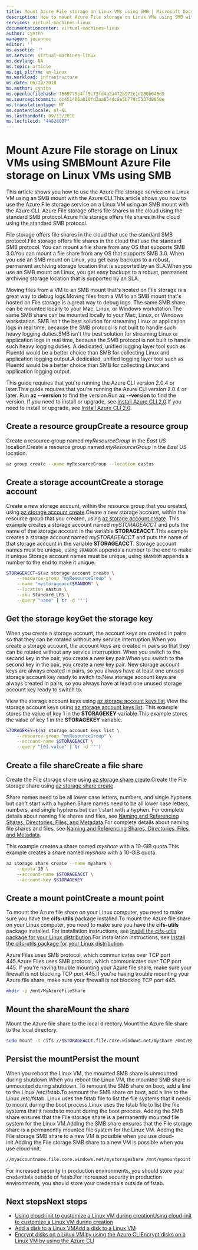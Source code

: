 ```yaml
---
title: Mount Azure File storage on Linux VMs using SMB | Microsoft Docs
description: How to mount Azure File storage on Linux VMs using SMB with the Azure CLI
services: virtual-machines-linux
documentationcenter: virtual-machines-linux
author: cynthn
manager: jeconnoc
editor: ''
ms.assetid: ''
ms.service: virtual-machines-linux
ms.devlang: NA
ms.topic: article
ms.tgt_pltfrm: vm-linux
ms.workload: infrastructure
ms.date: 06/28/2018
ms.author: cynthn
ms.openlocfilehash: 7669775e4ff5c75fd4a2a472b972e1d280b646d9
ms.sourcegitcommit: d1451406a010fd3aa854dc8e5b77dc5537d8050e
ms.translationtype: MT
ms.contentlocale: nl-NL
ms.lasthandoff: 09/13/2018
ms.locfileid: "44828087"
---
```

# <a name="mount-azure-file-storage-on-linux-vms-using-smb"></a><span data-ttu-id="33e53-103">Mount Azure File storage on Linux VMs using SMB</span><span class="sxs-lookup"><span data-stu-id="33e53-103">Mount Azure File storage on Linux VMs using SMB</span></span>


<span data-ttu-id="33e53-104">This article shows you how to use the Azure File storage service on a Linux VM using an SMB mount with the Azure CLI.</span><span class="sxs-lookup"><span data-stu-id="33e53-104">This article shows you how to use the Azure File storage service on a Linux VM using an SMB mount with the Azure CLI.</span></span> <span data-ttu-id="33e53-105">Azure File storage offers file shares in the cloud using the standard SMB protocol.</span><span class="sxs-lookup"><span data-stu-id="33e53-105">Azure File storage offers file shares in the cloud using the standard SMB protocol.</span></span> 

<span data-ttu-id="33e53-106">File storage offers file shares in the cloud that use the standard SMB protocol.</span><span class="sxs-lookup"><span data-stu-id="33e53-106">File storage offers file shares in the cloud that use the standard SMB protocol.</span></span> <span data-ttu-id="33e53-107">You can mount a file share from any OS that supports SMB 3.0.</span><span class="sxs-lookup"><span data-stu-id="33e53-107">You can mount a file share from any OS that supports SMB 3.0.</span></span> <span data-ttu-id="33e53-108">When you use an SMB mount on Linux, you get easy backups to a robust, permanent archiving storage location that is supported by an SLA.</span><span class="sxs-lookup"><span data-stu-id="33e53-108">When you use an SMB mount on Linux, you get easy backups to a robust, permanent archiving storage location that is supported by an SLA.</span></span>

<span data-ttu-id="33e53-109">Moving files from a VM to an SMB mount that's hosted on File storage is a great way to debug logs.</span><span class="sxs-lookup"><span data-stu-id="33e53-109">Moving files from a VM to an SMB mount that's hosted on File storage is a great way to debug logs.</span></span> <span data-ttu-id="33e53-110">The same SMB share can be mounted locally to your Mac, Linux, or Windows workstation.</span><span class="sxs-lookup"><span data-stu-id="33e53-110">The same SMB share can be mounted locally to your Mac, Linux, or Windows workstation.</span></span> <span data-ttu-id="33e53-111">SMB isn't the best solution for streaming Linux or application logs in real time, because the SMB protocol is not built to handle such heavy logging duties.</span><span class="sxs-lookup"><span data-stu-id="33e53-111">SMB isn't the best solution for streaming Linux or application logs in real time, because the SMB protocol is not built to handle such heavy logging duties.</span></span> <span data-ttu-id="33e53-112">A dedicated, unified logging layer tool such as Fluentd would be a better choice than SMB for collecting Linux and application logging output.</span><span class="sxs-lookup"><span data-stu-id="33e53-112">A dedicated, unified logging layer tool such as Fluentd would be a better choice than SMB for collecting Linux and application logging output.</span></span>

<span data-ttu-id="33e53-113">This guide requires that you're running the Azure CLI version 2.0.4 or later.</span><span class="sxs-lookup"><span data-stu-id="33e53-113">This guide requires that you're running the Azure CLI version 2.0.4 or later.</span></span> <span data-ttu-id="33e53-114">Run **az --version** to find the version.</span><span class="sxs-lookup"><span data-stu-id="33e53-114">Run **az --version** to find the version.</span></span> <span data-ttu-id="33e53-115">If you need to install or upgrade, see [Install Azure CLI 2.0](/cli/azure/install-azure-cli).</span><span class="sxs-lookup"><span data-stu-id="33e53-115">If you need to install or upgrade, see [Install Azure CLI 2.0](/cli/azure/install-azure-cli).</span></span> 


## <a name="create-a-resource-group"></a><span data-ttu-id="33e53-116">Create a resource group</span><span class="sxs-lookup"><span data-stu-id="33e53-116">Create a resource group</span></span>

<span data-ttu-id="33e53-117">Create a resource group named *myResourceGroup* in the *East US* location.</span><span class="sxs-lookup"><span data-stu-id="33e53-117">Create a resource group named *myResourceGroup* in the *East US* location.</span></span>

```bash
az group create --name myResourceGroup --location eastus
```

## <a name="create-a-storage-account"></a><span data-ttu-id="33e53-118">Create a storage account</span><span class="sxs-lookup"><span data-stu-id="33e53-118">Create a storage account</span></span>

<span data-ttu-id="33e53-119">Create a new storage account, within the resource group that you created, using [az storage account create](/cli/azure/storage/account#create).</span><span class="sxs-lookup"><span data-stu-id="33e53-119">Create a new storage account, within the resource group that you created, using [az storage account create](/cli/azure/storage/account#create).</span></span> <span data-ttu-id="33e53-120">This example creates a storage account named *mySTORAGEACCT<random number>* and puts the name of that storage account in the variable **STORAGEACCT**.</span><span class="sxs-lookup"><span data-stu-id="33e53-120">This example creates a storage account named *mySTORAGEACCT<random number>* and puts the name of that storage account in the variable **STORAGEACCT**.</span></span> <span data-ttu-id="33e53-121">Storage account names must be unique, using `$RANDOM` appends a number to the end to make it unique.</span><span class="sxs-lookup"><span data-stu-id="33e53-121">Storage account names must be unique, using `$RANDOM` appends a number to the end to make it unique.</span></span>

```bash
STORAGEACCT=$(az storage account create \
    --resource-group "myResourceGroup" \
    --name "mystorageacct$RANDOM" \
    --location eastus \
    --sku Standard_LRS \
    --query "name" | tr -d '"')
```

## <a name="get-the-storage-key"></a><span data-ttu-id="33e53-122">Get the storage key</span><span class="sxs-lookup"><span data-stu-id="33e53-122">Get the storage key</span></span>

<span data-ttu-id="33e53-123">When you create a storage account, the account keys are created in pairs so that they can be rotated without any service interruption.</span><span class="sxs-lookup"><span data-stu-id="33e53-123">When you create a storage account, the account keys are created in pairs so that they can be rotated without any service interruption.</span></span> <span data-ttu-id="33e53-124">When you switch to the second key in the pair, you create a new key pair.</span><span class="sxs-lookup"><span data-stu-id="33e53-124">When you switch to the second key in the pair, you create a new key pair.</span></span> <span data-ttu-id="33e53-125">New storage account keys are always created in pairs, so you always have at least one unused storage account key ready to switch to.</span><span class="sxs-lookup"><span data-stu-id="33e53-125">New storage account keys are always created in pairs, so you always have at least one unused storage account key ready to switch to.</span></span>

<span data-ttu-id="33e53-126">View the storage account keys using [az storage account keys list](/cli/azure/storage/account/keys#list).</span><span class="sxs-lookup"><span data-stu-id="33e53-126">View the storage account keys using [az storage account keys list](/cli/azure/storage/account/keys#list).</span></span> <span data-ttu-id="33e53-127">This example stores the value of key 1 in the **STORAGEKEY** variable.</span><span class="sxs-lookup"><span data-stu-id="33e53-127">This example stores the value of key 1 in the **STORAGEKEY** variable.</span></span>

```bash
STORAGEKEY=$(az storage account keys list \
    --resource-group "myResourceGroup" \
    --account-name $STORAGEACCT \
    --query "[0].value" | tr -d '"')
```

## <a name="create-a-file-share"></a><span data-ttu-id="33e53-128">Create a file share</span><span class="sxs-lookup"><span data-stu-id="33e53-128">Create a file share</span></span>

<span data-ttu-id="33e53-129">Create the File storage share using [az storage share create](/cli/azure/storage/share#create).</span><span class="sxs-lookup"><span data-stu-id="33e53-129">Create the File storage share using [az storage share create](/cli/azure/storage/share#create).</span></span> 

<span data-ttu-id="33e53-130">Share names need to be all lower case letters, numbers, and single hyphens but can't start with a hyphen.</span><span class="sxs-lookup"><span data-stu-id="33e53-130">Share names need to be all lower case letters, numbers, and single hyphens but can't start with a hyphen.</span></span> <span data-ttu-id="33e53-131">For complete details about naming file shares and files, see [Naming and Referencing Shares, Directories, Files, and Metadata](https://docs.microsoft.com/rest/api/storageservices/Naming-and-Referencing-Shares--Directories--Files--and-Metadata).</span><span class="sxs-lookup"><span data-stu-id="33e53-131">For complete details about naming file shares and files, see [Naming and Referencing Shares, Directories, Files, and Metadata](https://docs.microsoft.com/rest/api/storageservices/Naming-and-Referencing-Shares--Directories--Files--and-Metadata).</span></span>

<span data-ttu-id="33e53-132">This example creates a share named *myshare* with a 10-GiB quota.</span><span class="sxs-lookup"><span data-stu-id="33e53-132">This example creates a share named *myshare* with a 10-GiB quota.</span></span> 

```bash
az storage share create --name myshare \
    --quota 10 \
    --account-name $STORAGEACCT \
    --account-key $STORAGEKEY
```

## <a name="create-a-mount-point"></a><span data-ttu-id="33e53-133">Create a mount point</span><span class="sxs-lookup"><span data-stu-id="33e53-133">Create a mount point</span></span>

<span data-ttu-id="33e53-134">To mount the Azure file share on your Linux computer, you need to make sure you have the **cifs-utils** package installed.</span><span class="sxs-lookup"><span data-stu-id="33e53-134">To mount the Azure file share on your Linux computer, you need to make sure you have the **cifs-utils** package installed.</span></span> <span data-ttu-id="33e53-135">For installation instructions, see [Install the cifs-utils package for your Linux distribution](../../storage/files/storage-how-to-use-files-linux.md#install-cifs-utils).</span><span class="sxs-lookup"><span data-stu-id="33e53-135">For installation instructions, see [Install the cifs-utils package for your Linux distribution](../../storage/files/storage-how-to-use-files-linux.md#install-cifs-utils).</span></span>

<span data-ttu-id="33e53-136">Azure Files uses SMB protocol, which communicates over TCP port 445.</span><span class="sxs-lookup"><span data-stu-id="33e53-136">Azure Files uses SMB protocol, which communicates over TCP port 445.</span></span>  <span data-ttu-id="33e53-137">If you're having trouble mounting your Azure file share, make sure your firewall is not blocking TCP port 445.</span><span class="sxs-lookup"><span data-stu-id="33e53-137">If you're having trouble mounting your Azure file share, make sure your firewall is not blocking TCP port 445.</span></span>


```bash
mkdir -p /mnt/MyAzureFileShare
```

## <a name="mount-the-share"></a><span data-ttu-id="33e53-138">Mount the share</span><span class="sxs-lookup"><span data-stu-id="33e53-138">Mount the share</span></span>

<span data-ttu-id="33e53-139">Mount the Azure file share to the local directory.</span><span class="sxs-lookup"><span data-stu-id="33e53-139">Mount the Azure file share to the local directory.</span></span> 

```bash
sudo mount -t cifs //$STORAGEACCT.file.core.windows.net/myshare /mnt/MyAzureFileShare -o vers=3.0,username=$STORAGEACCT,password=$STORAGEKEY,dir_mode=0777,file_mode=0777,serverino
```



## <a name="persist-the-mount"></a><span data-ttu-id="33e53-140">Persist the mount</span><span class="sxs-lookup"><span data-stu-id="33e53-140">Persist the mount</span></span>

<span data-ttu-id="33e53-141">When you reboot the Linux VM, the mounted SMB share is unmounted during shutdown.</span><span class="sxs-lookup"><span data-stu-id="33e53-141">When you reboot the Linux VM, the mounted SMB share is unmounted during shutdown.</span></span> <span data-ttu-id="33e53-142">To remount the SMB share on boot, add a line to the Linux /etc/fstab.</span><span class="sxs-lookup"><span data-stu-id="33e53-142">To remount the SMB share on boot, add a line to the Linux /etc/fstab.</span></span> <span data-ttu-id="33e53-143">Linux uses the fstab file to list the file systems that it needs to mount during the boot process.</span><span class="sxs-lookup"><span data-stu-id="33e53-143">Linux uses the fstab file to list the file systems that it needs to mount during the boot process.</span></span> <span data-ttu-id="33e53-144">Adding the SMB share ensures that the File storage share is a permanently mounted file system for the Linux VM.</span><span class="sxs-lookup"><span data-stu-id="33e53-144">Adding the SMB share ensures that the File storage share is a permanently mounted file system for the Linux VM.</span></span> <span data-ttu-id="33e53-145">Adding the File storage SMB share to a new VM is possible when you use cloud-init.</span><span class="sxs-lookup"><span data-stu-id="33e53-145">Adding the File storage SMB share to a new VM is possible when you use cloud-init.</span></span>

```bash
//myaccountname.file.core.windows.net/mystorageshare /mnt/mymountpoint cifs vers=3.0,username=mystorageaccount,password=myStorageAccountKeyEndingIn==,dir_mode=0777,file_mode=0777
```
<span data-ttu-id="33e53-146">For increased security in production environments, you should store your credentials outside of fstab.</span><span class="sxs-lookup"><span data-stu-id="33e53-146">For increased security in production environments, you should store your credentials outside of fstab.</span></span>

## <a name="next-steps"></a><span data-ttu-id="33e53-147">Next steps</span><span class="sxs-lookup"><span data-stu-id="33e53-147">Next steps</span></span>

- [<span data-ttu-id="33e53-148">Using cloud-init to customize a Linux VM during creation</span><span class="sxs-lookup"><span data-stu-id="33e53-148">Using cloud-init to customize a Linux VM during creation</span></span>](using-cloud-init.md)
- [<span data-ttu-id="33e53-149">Add a disk to a Linux VM</span><span class="sxs-lookup"><span data-stu-id="33e53-149">Add a disk to a Linux VM</span></span>](add-disk.md)
- [<span data-ttu-id="33e53-150">Encrypt disks on a Linux VM by using the Azure CLI</span><span class="sxs-lookup"><span data-stu-id="33e53-150">Encrypt disks on a Linux VM by using the Azure CLI</span></span>](encrypt-disks.md)

